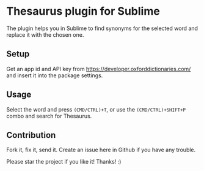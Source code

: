 Thesaurus plugin for Sublime
===

The plugin helps you in Sublime to find synonyms for the selected word and replace it with the chosen one.

Setup
---

Get an app id and API key from https://developer.oxforddictionaries.com/ and insert it into the package settings.

Usage
---

Select the word and press <code>(CMD/CTRL)+T</code>, or use the <code>(CMD/CTRL)+SHIFT+P</code> combo and search for Thesaurus.

Contribution
---

Fork it, fix it, send it. Create an issue here in Github if you have any trouble.

Please star the project if you like it! Thanks! :)
